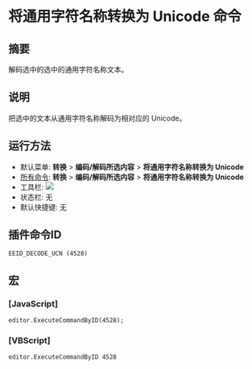 # 将通用字符名称转换为 Unicode 命令

## 摘要

解码选中的选中的通用字符名称文本。

## 说明

把选中的文本从通用字符名称解码为相对应的 Unicode。

## 运行方法

- 默认菜单: **转换** \> **编码/解码所选内容** \> **将通用字符名称转换为 Unicode**
- [所有命令](../tools/all_commands): **转换** \> **编码/解码所选内容** \> **将通用字符名称转换为 Unicode**
- 工具栏:
![](../../images/ucs2uni24x16..png)
- 状态栏: 无
- 默认快捷键: 无

## 插件命令ID

```
EEID_DECODE_UCN (4528)
```

## 宏

### \[JavaScript\]

```
editor.ExecuteCommandByID(4528);
```

### \[VBScript\]

```
editor.ExecuteCommandByID 4528
```
